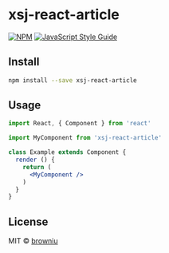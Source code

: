 # xsj-react-article

> 

[![NPM](https://img.shields.io/npm/v/xsj-react-article.svg)](https://www.npmjs.com/package/xsj-react-article) [![JavaScript Style Guide](https://img.shields.io/badge/code_style-standard-brightgreen.svg)](https://standardjs.com)

## Install

```bash
npm install --save xsj-react-article
```

## Usage

```jsx
import React, { Component } from 'react'

import MyComponent from 'xsj-react-article'

class Example extends Component {
  render () {
    return (
      <MyComponent />
    )
  }
}
```

## License

MIT © [browniu](https://github.com/browniu)
